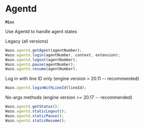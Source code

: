 # Agentd

**`Misc`**

Use Agentd to handle agent states

Legacy (all versions)
```js
Wazo.agentd.getAgent(agentNumber);
Wazo.agentd.login(agentNumber, context, extension);
Wazo.agentd.logout(agentNumber);
Wazo.agentd.pause(agentNumber);
Wazo.agentd.resume(agentNumber);
```
Log in with line ID only (engine version > 20.11 -- recommended)
```js
Wazo.agentd.loginWithLineId(lineId);
```
No-args methods (engine version >= 20.17 -- recommended)
```js
Wazo.agentd.getStatus();
Wazo.agentd.staticLogout();
Wazo.agentd.staticPause();
Wazo.agentd.staticResume();
```